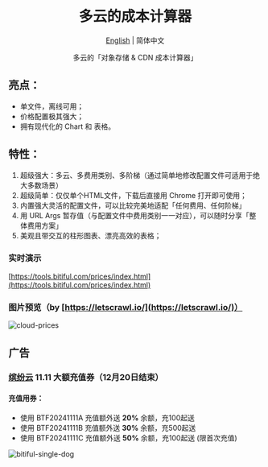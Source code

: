 <div align="center">
  <h1>多云的成本计算器</h1>
  <p><a href="https://github.com/bitiful/cloud-prices/blob/main/README_en.md">English</a> | 简体中文</p>
  <p>多云的「对象存储 & CDN 成本计算器」</p>
</div>

## 亮点：
- 单文件，离线可用；
- 价格配置极其强大；
- 拥有现代化的 Chart 和 表格。
## 特性：
1. 超级强大：多云、多费用类别、多阶梯（通过简单地修改配置文件可适用于绝大多数场景）
2. 超级简单：仅仅单个HTML文件，下载后直接用 Chrome 打开即可使用；
3. 内置强大灵活的配置文件，可以比较完美地适配「任何费用、任何阶梯」
4. 用 URL Args 暂存值（与配置文件中费用类别一一对应），可以随时分享「整体费用方案」
5. 美观且带交互的柱形图表、漂亮高效的表格；
### 实时演示
[https://tools.bitiful.com/prices/index.html](https://tools.bitiful.com/prices/index.html)
### 图片预览（by [https://letscrawl.io/](https://letscrawl.io/)）
![cloud-prices](https://github.com/user-attachments/assets/8a1c25b4-550a-4d8b-b938-e551ec862f74)
## 广告
### [缤纷云](https://www.bitiful.com/) 11.11 大额充值券（12月20日结束）
#### 充值用券：
- 使用 BTF20241111A 充值额外送 **20%** 余额，充100起送
- 使用 BTF20241111B 充值额外送 **30%** 余额，充500起送
- 使用 BTF20241111C 充值额外送 **50%** 余额，充100起送 (限首次充值)

![bitiful-single-dog](https://github.com/user-attachments/assets/d9613eb6-dd9c-4fe6-96ea-be6b433df0c2)
